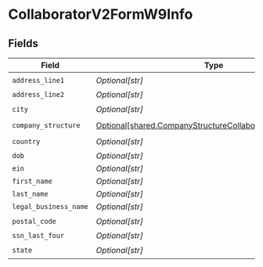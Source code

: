 # CollaboratorV2FormW9Info


## Fields

| Field                                                                                                                            | Type                                                                                                                             | Required                                                                                                                         | Description                                                                                                                      |
| -------------------------------------------------------------------------------------------------------------------------------- | -------------------------------------------------------------------------------------------------------------------------------- | -------------------------------------------------------------------------------------------------------------------------------- | -------------------------------------------------------------------------------------------------------------------------------- |
| `address_line1`                                                                                                                  | *Optional[str]*                                                                                                                  | :heavy_check_mark:                                                                                                               | N/A                                                                                                                              |
| `address_line2`                                                                                                                  | *Optional[str]*                                                                                                                  | :heavy_minus_sign:                                                                                                               | N/A                                                                                                                              |
| `city`                                                                                                                           | *Optional[str]*                                                                                                                  | :heavy_check_mark:                                                                                                               | N/A                                                                                                                              |
| `company_structure`                                                                                                              | [Optional[shared.CompanyStructureCollaboratorV2FormW9Info]](undefined/models/shared/companystructurecollaboratorv2formw9info.md) | :heavy_check_mark:                                                                                                               | N/A                                                                                                                              |
| `country`                                                                                                                        | *Optional[str]*                                                                                                                  | :heavy_check_mark:                                                                                                               | N/A                                                                                                                              |
| `dob`                                                                                                                            | *Optional[str]*                                                                                                                  | :heavy_minus_sign:                                                                                                               | N/A                                                                                                                              |
| `ein`                                                                                                                            | *Optional[str]*                                                                                                                  | :heavy_minus_sign:                                                                                                               | N/A                                                                                                                              |
| `first_name`                                                                                                                     | *Optional[str]*                                                                                                                  | :heavy_minus_sign:                                                                                                               | N/A                                                                                                                              |
| `last_name`                                                                                                                      | *Optional[str]*                                                                                                                  | :heavy_minus_sign:                                                                                                               | N/A                                                                                                                              |
| `legal_business_name`                                                                                                            | *Optional[str]*                                                                                                                  | :heavy_minus_sign:                                                                                                               | N/A                                                                                                                              |
| `postal_code`                                                                                                                    | *Optional[str]*                                                                                                                  | :heavy_check_mark:                                                                                                               | N/A                                                                                                                              |
| `ssn_last_four`                                                                                                                  | *Optional[str]*                                                                                                                  | :heavy_minus_sign:                                                                                                               | N/A                                                                                                                              |
| `state`                                                                                                                          | *Optional[str]*                                                                                                                  | :heavy_check_mark:                                                                                                               | N/A                                                                                                                              |